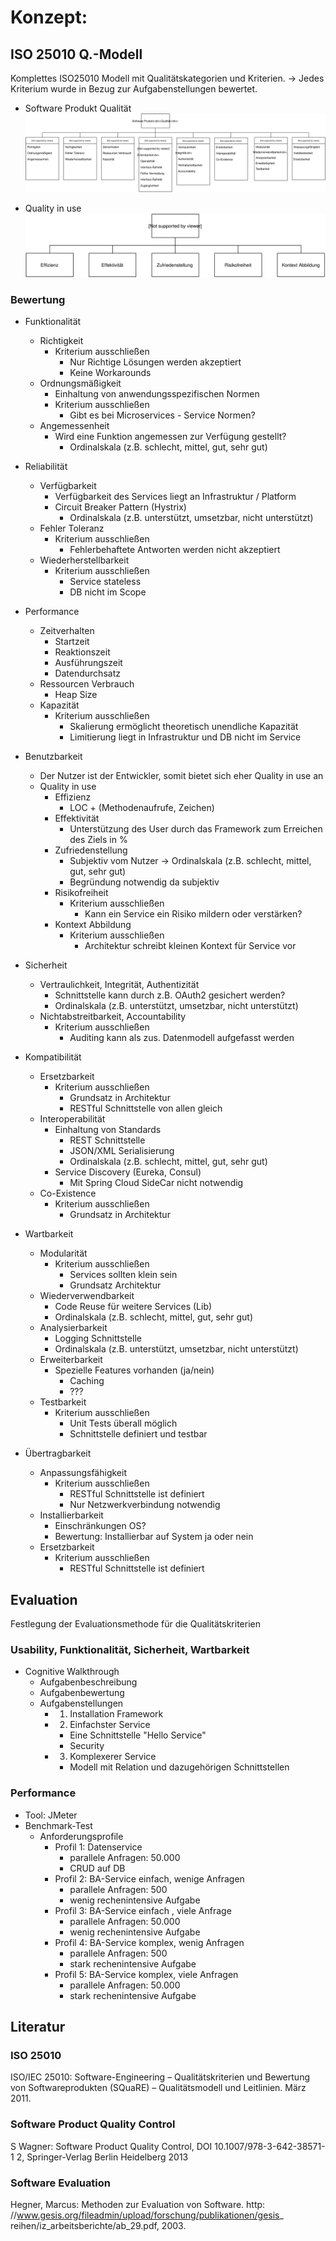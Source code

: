 # Konzept:

## ISO 25010 Q.-Modell

Komplettes ISO25010 Modell mit Qualitätskategorien und Kriterien.
-> Jedes Kriterium wurde in Bezug zur Aufgabenstellungen bewertet.

* Software Produkt Qualität
![](Bilder/ISO25010_Modell.svg)

* Quality in use
![](Bilder/QualityInUse.svg)

### Bewertung

* Funktionalität
    * Richtigkeit
        * Kriterium ausschließen
            * Nur Richtige Lösungen werden akzeptiert
            * Keine Workarounds
    * Ordnungsmäßigkeit
        * Einhaltung von anwendungsspezifischen Normen
        * Kriterium ausschließen
            * Gibt es bei Microservices - Service Normen?
  * Angemessenheit
      * Wird eine Funktion angemessen zur Verfügung gestellt?
          * Ordinalskala (z.B. schlecht, mittel, gut, sehr gut)

* Reliabilität
    * Verfügbarkeit
        * Verfügbarkeit des Services liegt an Infrastruktur / Platform
        * Circuit Breaker Pattern (Hystrix)
            * Ordinalskala (z.B. unterstützt, umsetzbar, nicht unterstützt)
  * Fehler Toleranz
      * Kriterium ausschließen
          * Fehlerbehaftete Antworten werden nicht akzeptiert
  * Wiederherstellbarkeit
      * Kriterium ausschließen
          * Service stateless
          * DB nicht im Scope

* Performance
    * Zeitverhalten
        * Startzeit
        * Reaktionszeit
        * Ausführungszeit
        * Datendurchsatz
    * Ressourcen Verbrauch
        * Heap Size
    * Kapazität
        * Kriterium ausschließen
            * Skalierung ermöglicht theoretisch unendliche Kapazität
            * Limitierung liegt in Infrastruktur und DB nicht im Service

* Benutzbarkeit
    * Der Nutzer ist der Entwickler, somit bietet sich eher Quality in use an
    * Quality in use
        * Effizienz
            * LOC + (Methodenaufrufe, Zeichen)
        * Effektivität
            * Unterstützung des User durch das Framework zum Erreichen des Ziels in %
        * Zufriedenstellung
            * Subjektiv vom Nutzer -> Ordinalskala (z.B. schlecht, mittel, gut, sehr gut)
            * Begründung notwendig da subjektiv
        * Risikofreiheit
            * Kriterium ausschließen
                * Kann ein Service ein Risiko mildern oder verstärken?
        * Kontext Abbildung
            * Kriterium ausschließen
                * Architektur schreibt kleinen Kontext für Service vor

* Sicherheit
    * Vertraulichkeit, Integrität, Authentizität
        * Schnittstelle kann durch z.B. OAuth2 gesichert werden?
        * Ordinalskala (z.B. unterstützt, umsetzbar, nicht unterstützt)
    * Nichtabstreitbarkeit, Accountability
        * Kriterium ausschließen
            * Auditing kann als zus. Datenmodell aufgefasst werden

* Kompatibilität
    * Ersetzbarkeit
        * Kriterium ausschließen
            * Grundsatz in Architektur
            * RESTful Schnittstelle von allen gleich
    * Interoperabilität
        * Einhaltung von Standards
            * REST Schnittstelle
            * JSON/XML Serialisierung
            * Ordinalskala (z.B. schlecht, mittel, gut, sehr gut)
        * Service Discovery (Eureka, Consul)
            * Mit Spring Cloud SideCar nicht notwendig
    * Co-Existence
        * Kriterium ausschließen
            * Grundsatz in Architektur

* Wartbarkeit
    * Modularität
        * Kriterium ausschließen
            * Services sollten klein sein
            * Grundsatz Architektur
    * Wiederverwendbarkeit
        * Code Reuse für weitere Services (Lib)
        * Ordinalskala (z.B. schlecht, mittel, gut, sehr gut)
    * Analysierbarkeit
        * Logging Schnittstelle
        * Ordinalskala (z.B. unterstützt, umsetzbar, nicht unterstützt)
    * Erweiterbarkeit
        * Spezielle Features vorhanden (ja/nein)
            * Caching
            * ???
    * Testbarkeit
        * Kriterium ausschließen
            * Unit Tests überall möglich
            * Schnittstelle definiert und testbar

* Übertragbarkeit
    * Anpassungsfähigkeit
        * Kriterium ausschließen
            * RESTful Schnittstelle ist definiert
            * Nur Netzwerkverbindung notwendig
    * Installierbarkeit
        * Einschränkungen OS?
        * Bewertung: Installierbar auf System ja oder nein
    * Ersetzbarkeit
        * Kriterium ausschließen
            * RESTful Schnittstelle ist definiert

## Evaluation

Festlegung der Evaluationsmethode für die Qualitätskriterien

### Usability, Funktionalität, Sicherheit, Wartbarkeit
* Cognitive Walkthrough
    * Aufgabenbeschreibung
    * Aufgabenbewertung
    * Aufgabenstellungen
        * 1. Installation Framework
        * 2. Einfachster Service
            * Eine Schnittstelle "Hello Service"
            * Security
        * 3. Komplexerer Service
            * Modell mit Relation und dazugehörigen Schnittstellen

### Performance
* Tool: JMeter
* Benchmark-Test
    * Anforderungsprofile
        * Profil 1: Datenservice
            * parallele Anfragen: 50.000
            * CRUD auf DB
        * Profil 2: BA-Service einfach, wenige Anfragen
            * parallele Anfragen: 500
            * wenig rechenintensive Aufgabe
        * Profil 3: BA-Service einfach , viele Anfrage
            * parallele Anfragen: 50.000
            * wenig rechenintensive Aufgabe
        * Profil 4: BA-Service komplex, wenig Anfragen
            * parallele Anfragen: 500
            * stark rechenintensive Aufgabe
        * Profil 5: BA-Service komplex, viele Anfragen
            * parallele Anfragen: 50.000
            * stark rechenintensive Aufgabe


## Literatur
### ISO 25010
ISO/IEC 25010: Software-Engineering – Qualitätskriterien und Bewertung von Softwareprodukten (SQuaRE) – Qualitätsmodell und Leitlinien. März 2011.

### Software Product Quality Control
S Wagner: Software Product Quality Control, DOI 10.1007/978-3-642-38571-1 2, Springer-Verlag Berlin Heidelberg 2013

### Software Evaluation
Hegner, Marcus: Methoden zur Evaluation von Software. http: //www.gesis.org/fileadmin/upload/forschung/publikationen/gesis_ reihen/iz_arbeitsberichte/ab_29.pdf, 2003.
